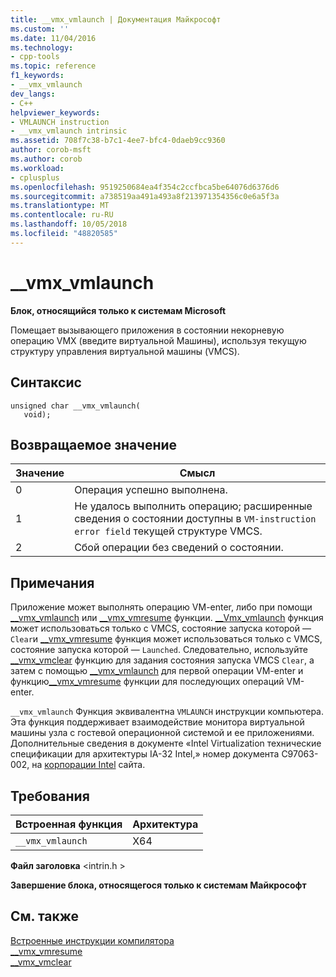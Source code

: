 ```yaml
---
title: __vmx_vmlaunch | Документация Майкрософт
ms.custom: ''
ms.date: 11/04/2016
ms.technology:
- cpp-tools
ms.topic: reference
f1_keywords:
- __vmx_vmlaunch
dev_langs:
- C++
helpviewer_keywords:
- VMLAUNCH instruction
- __vmx_vmlaunch intrinsic
ms.assetid: 708f7c38-b7c1-4ee7-bfc4-0daeb9cc9360
author: corob-msft
ms.author: corob
ms.workload:
- cplusplus
ms.openlocfilehash: 9519250684ea4f354c2ccfbca5be64076d6376d6
ms.sourcegitcommit: a738519aa491a493a8f213971354356c0e6a5f3a
ms.translationtype: MT
ms.contentlocale: ru-RU
ms.lasthandoff: 10/05/2018
ms.locfileid: "48820585"
---
```

# <a name="vmxvmlaunch"></a>__vmx_vmlaunch

**Блок, относящийся только к системам Microsoft**

Помещает вызывающего приложения в состоянии некорневую операцию VMX (введите виртуальной Машины), используя текущую структуру управления виртуальной машины (VMCS).

## <a name="syntax"></a>Синтаксис

```
unsigned char __vmx_vmlaunch(
   void);
```

## <a name="return-value"></a>Возвращаемое значение

|Значение|Смысл|
|-----------|-------------|
|0|Операция успешно выполнена.|
|1|Не удалось выполнить операцию; расширенные сведения о состоянии доступны в `VM-instruction error field` текущей структуре VMCS.|
|2|Сбой операции без сведений о состоянии.|

## <a name="remarks"></a>Примечания

Приложение может выполнять операцию VM-enter, либо при помощи [__vmx_vmlaunch](../intrinsics/vmx-vmlaunch.md) или [__vmx_vmresume](../intrinsics/vmx-vmresume.md) функции. [__Vmx_vmlaunch](../intrinsics/vmx-vmlaunch.md) функция может использоваться только с VMCS, состояние запуска которой — `Clear`и [__vmx_vmresume](../intrinsics/vmx-vmresume.md) функция может использоваться только с VMCS, состояние запуска которой — `Launched`. Следовательно, используйте [__vmx_vmclear](../intrinsics/vmx-vmclear.md) функцию для задания состояния запуска VMCS `Clear`, а затем с помощью [__vmx_vmlaunch](../intrinsics/vmx-vmlaunch.md) для первой операции VM-enter и функцию[__vmx_vmresume](../intrinsics/vmx-vmresume.md) функции для последующих операций VM-enter.

`__vmx_vmlaunch` Функция эквивалентна `VMLAUNCH` инструкции компьютера. Эта функция поддерживает взаимодействие монитора виртуальной машины узла с гостевой операционной системой и ее приложениями. Дополнительные сведения в документе «Intel Virtualization технические спецификации для архитектуры IA-32 Intel,» номер документа C97063-002, на [корпорации Intel](https://software.intel.com/articles/intel-sdm) сайта.

## <a name="requirements"></a>Требования

|Встроенная функция|Архитектура|
|---------------|------------------|
|`__vmx_vmlaunch`|X64|

**Файл заголовка** \<intrin.h >

**Завершение блока, относящегося только к системам Майкрософт**

## <a name="see-also"></a>См. также

[Встроенные инструкции компилятора](../intrinsics/compiler-intrinsics.md)<br/>
[__vmx_vmresume](../intrinsics/vmx-vmresume.md)<br/>
[__vmx_vmclear](../intrinsics/vmx-vmclear.md)